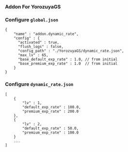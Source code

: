 ### Addon For YorozuyaGS

### Configure `global.json`

```
{
	"name" : "addon.dynamic_rate",
	"config" : {
	  "activated" : true,
	  "flush_logs" : false,
	  "config_path" : "./YorozuyaGS/dynamic_rate.json",
	  "max_lv" : 65,
	  "base_default_exp_rate" : 1.0, // from initial
	  "base_premium_exp_rate" : 1.0  // from initial
	}
}
```

### Configure `dynamic_rate.json`

```
[
	{
		"lv" : 1,
		"default_exp_rate" : 100.0,
		"premium_exp_rate" : 200.0
	},
	{
		"lv" : 2,
		"default_exp_rate" : 50.0,
		"premium_exp_rate" : 100.0
	}
	...
]
```
